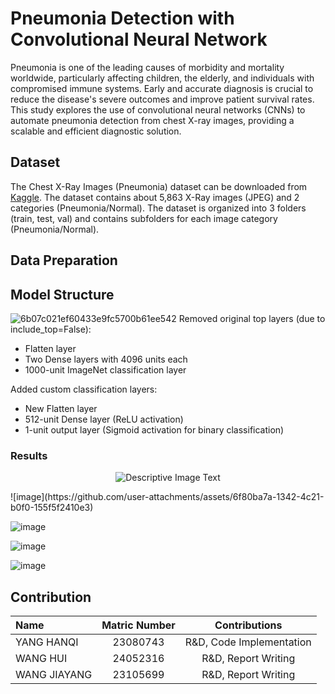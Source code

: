# Pneumonia Detection with Convolutional Neural Network
Pneumonia is one of the leading causes of morbidity and mortality worldwide, particularly affecting children, the elderly, and individuals with compromised immune systems. Early and accurate diagnosis is crucial to reduce the disease's severe outcomes and improve patient survival rates.  This study explores the use of convolutional neural networks (CNNs) to automate pneumonia detection from chest X-ray images, providing a scalable and efficient diagnostic solution.
## Dataset
The Chest X-Ray Images (Pneumonia) dataset can be downloaded from [Kaggle](https://www.kaggle.com/datasets/paultimothymooney/chest-xray-pneumonia). The dataset contains about 5,863 X-Ray images (JPEG) and 2 categories (Pneumonia/Normal). The dataset is organized into 3 folders (train, test, val) and contains subfolders for each image category (Pneumonia/Normal). 
## Data Preparation

## Model Structure

![6b07c021ef60433e9fc5700b61ee542](https://github.com/user-attachments/assets/7868d337-27ec-49b3-9e97-ac1a5d22060e)
Removed original top layers (due to include_top=False):
- Flatten layer
- Two Dense layers with 4096 units each
- 1000-unit ImageNet classification layer

Added custom classification layers:
- New Flatten layer
- 512-unit Dense layer (ReLU activation)
- 1-unit output layer (Sigmoid activation for binary classification)


### Results

<p align="center">
  <img src="![image](https://github.com/user-attachments/assets/33cbba9e-3d05-4675-848c-ba98b44e7f73)
" alt="Descriptive Image Text">
</p>
![image](https://github.com/user-attachments/assets/6f80ba7a-1342-4c21-b0f0-155f5f2410e3)



![image](https://github.com/user-attachments/assets/1786f24b-e861-4f45-8fa5-1f871c4757e2)

![image](https://github.com/user-attachments/assets/d183f430-9478-480e-aa0f-82780cd18b93)

![image](https://github.com/user-attachments/assets/8f881c22-deb3-4e80-a821-99be32c432f9)






## Contribution
|      Name   |     Matric Number    |     Contributions  | 
|  :--------   |  :--------:  |  :--------: |
|  YANG HANQI  |   23080743  | R&D, Code Implementation |
|  WANG HUI  |  24052316  | R&D, Report Writing |
|  WANG JIAYANG  |  23105699  | R&D, Report Writing |
